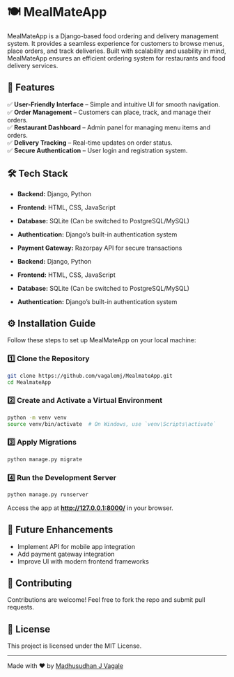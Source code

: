 # 🍽️ MealMateApp

MealMateApp is a Django-based food ordering and delivery management system. It provides a seamless experience for customers to browse menus, place orders, and track deliveries. Built with scalability and usability in mind, MealMateApp ensures an efficient ordering system for restaurants and food delivery services.

## 🚀 Features

✅ **User-Friendly Interface** – Simple and intuitive UI for smooth navigation.  
✅ **Order Management** – Customers can place, track, and manage their orders.  
✅ **Restaurant Dashboard** – Admin panel for managing menu items and orders.  
✅ **Delivery Tracking** – Real-time updates on order status.  
✅ **Secure Authentication** – User login and registration system.  

## 🛠️ Tech Stack

- **Backend:** Django, Python
- **Frontend:** HTML, CSS, JavaScript
- **Database:** SQLite (Can be switched to PostgreSQL/MySQL)
- **Authentication:** Django’s built-in authentication system
- **Payment Gateway:** Razorpay API for secure transactions

- **Backend:** Django, Python
- **Frontend:** HTML, CSS, JavaScript
- **Database:** SQLite (Can be switched to PostgreSQL/MySQL)
- **Authentication:** Django’s built-in authentication system

## ⚙️ Installation Guide

Follow these steps to set up MealMateApp on your local machine:

### 1️⃣ Clone the Repository
```sh
git clone https://github.com/vagalemj/MealmateApp.git
cd MealmateApp
```

### 2️⃣ Create and Activate a Virtual Environment
```sh
python -m venv venv
source venv/bin/activate  # On Windows, use `venv\Scripts\activate`
```

### 3️⃣ Apply Migrations
```sh
python manage.py migrate
```

### 4️⃣ Run the Development Server
```sh
python manage.py runserver
```
Access the app at **http://127.0.0.1:8000/** in your browser.

## 📌 Future Enhancements
- Implement API for mobile app integration
- Add payment gateway integration
- Improve UI with modern frontend frameworks

## 🤝 Contributing
Contributions are welcome! Feel free to fork the repo and submit pull requests.

## 📜 License
This project is licensed under the MIT License.

---

Made with ❤️ by [Madhusudhan J Vagale](https://github.com/vagalemj)

